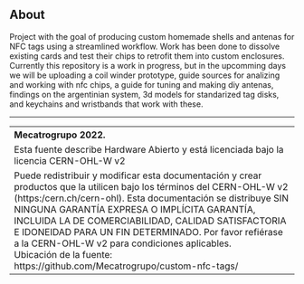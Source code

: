 ## About
Project with the goal of producing custom homemade shells and antenas for NFC tags using a streamlined workflow. Work has been done to dissolve existing cards and test their chips to retrofit them into custom enclosures.<br/>
Currently this repository is a work in progress, but in the upcomming days we will be uploading a coil winder prototype, guide sources for analizing and working with nfc chips, a guide for tuning and making diy antenas, findings on the argentinian system, 3d models for standarized tag disks, and keychains and wristbands that work with these.

<hr />
<table border="0px">
<th align="left">
Mecatrogrupo 2022.
</th>
<tr>
<td>
Esta fuente describe Hardware Abierto y está licenciada bajo la licencia 
CERN-OHL-W v2
</td>
</tr>
<tr>
<td>
Puede redistribuir y modificar esta documentación y crear productos
que la utilicen bajo los términos del CERN-OHL-W v2 (https:/cern.ch/cern-ohl).
Esta documentación se distribuye SIN NINGUNA GARANTÍA EXPRESA O IMPLÍCITA
GARANTÍA, INCLUIDA LA DE COMERCIABILIDAD, CALIDAD SATISFACTORIA
E IDONEIDAD PARA UN FIN DETERMINADO. Por favor refiérase a la CERN-OHL-W v2
para condiciones aplicables.<br/>
Ubicación de la fuente: https://github.com/Mecatrogrupo/custom-nfc-tags/
</td>
</tr>
</table>
